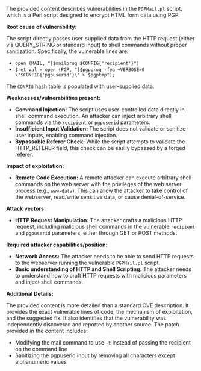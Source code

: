 The provided content describes vulnerabilities in the `PGPMail.pl` script, which is a Perl script designed to encrypt HTML form data using PGP.

**Root cause of vulnerability:**

The script directly passes user-supplied data from the HTTP request (either via QUERY_STRING or standard input) to shell commands without proper sanitization. Specifically, the vulnerable lines are:

*   `open (MAIL, "|$mailprog $CONFIG{'recipient'}")`
*   `$ret_val = open (PGP, "|$pgpprog -fea +VERBOSE=0 \"$CONFIG{'pgpuserid'}\" > $pgptmp");`

The `CONFIG` hash table is populated with user-supplied data.

**Weaknesses/vulnerabilities present:**

*   **Command Injection:** The script uses user-controlled data directly in shell command execution. An attacker can inject arbitrary shell commands via the `recipient` or `pgpuserid` parameters.
*  **Insufficient Input Validation:**  The script does not validate or sanitize user inputs, enabling command injection.
* **Bypassable Referer Check:** While the script attempts to validate the HTTP_REFERER field, this check can be easily bypassed by a forged referer.

**Impact of exploitation:**

*   **Remote Code Execution:** A remote attacker can execute arbitrary shell commands on the web server with the privileges of the web server process (e.g., `www-data`). This can allow the attacker to take control of the webserver, read/write sensitive data, or cause denial-of-service.

**Attack vectors:**

*   **HTTP Request Manipulation:** The attacker crafts a malicious HTTP request, including malicious shell commands in the vulnerable `recipient` and `pgpuserid` parameters, either through GET or POST methods.

**Required attacker capabilities/position:**

*   **Network Access:** The attacker needs to be able to send HTTP requests to the webserver running the vulnerable `PGPMail.pl` script.
*   **Basic understanding of HTTP and Shell Scripting:** The attacker needs to understand how to craft HTTP requests with malicious parameters and inject shell commands.

**Additional Details:**

The provided content is more detailed than a standard CVE description. It provides the exact vulnerable lines of code, the mechanism of exploitation, and the suggested fix. It also identifies that the vulnerability was independently discovered and reported by another source.
The patch provided in the content includes:
* Modifying the mail command to use `-t` instead of passing the recipient on the command line
* Sanitizing the pgpuserid input by removing all characters except alphanumeric values